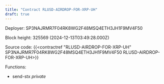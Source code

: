 ```yaml
---
title: "Contract RLUSD-AIRDROP-FOR-XRP-UH"
draft: true
---
```

Deployer: SP3NAJRMR7F04RK8WG2F48MSQ4ETH3JH1F9MV4F50


 



Block height: 325569 (2024-12-13T03:49:28.000Z)

Source code: {{<contractref "RLUSD-AIRDROP-FOR-XRP-UH" SP3NAJRMR7F04RK8WG2F48MSQ4ETH3JH1F9MV4F50 RLUSD-AIRDROP-FOR-XRP-UH>}}

Functions:

* send-stx _private_
